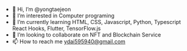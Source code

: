 - 👋 Hi, I’m @yongtaejeon
- 👀 I’m interested in Computer programing
- 🌱 I’m currently learning HTML, CSS, Javascript, Python, Typescript
      React Hooks, Flutter, TensorFlow.js
- 💞️ I’m looking to collaborate on NFT and Blockchain Service
- 📫 How to reach me ydai595940@gmail.com

<!---
yongtaejeon/yongtaejeon is a ✨ special ✨ repository because its `README.md` (this file) appears on your GitHub profile.
You can click the Preview link to take a look at your changes.
--->
